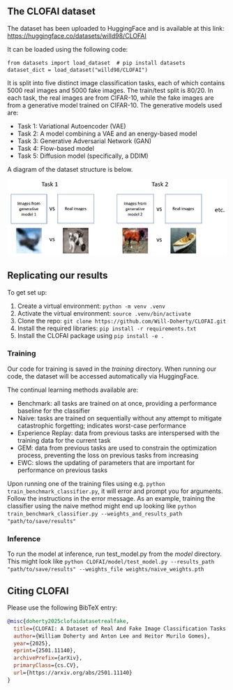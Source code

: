 ## The CLOFAI dataset

The dataset has been uploaded to HuggingFace and is available at this link: https://huggingface.co/datasets/willd98/CLOFAI 

It can be loaded using the following code:
```
from datasets import load_dataset  # pip install datasets
dataset_dict = load_dataset("willd98/CLOFAI")
```

It is split into five distinct image classification tasks, each of which contains 5000 real images and 5000 fake images. The train/test split is 80/20.
In each task, the real images are from CIFAR-10, while the fake images are from a generative model trained on CIFAR-10. The generative models used are:
- Task 1: Variational Autoencoder (VAE)
- Task 2: A model combining a VAE and an energy-based model
- Task 3: Generative Adversarial Network (GAN)
- Task 4: Flow-based model
- Task 5: Diffusion model (specifically, a DDIM)

A diagram of the dataset structure is below.

![Dataset_illustration](images/dataset_illustration.PNG)

## Replicating our results

To get set up:
1. Create a virtual environment: ```python -m venv .venv```
2. Activate the virtual environment: ```source .venv/bin/activate```
3. Clone the repo: ```git clone https://github.com/Will-Doherty/CLOFAI.git```
4. Install the required libraries: ```pip install -r requirements.txt```
5. Install the CLOFAI package using ```pip install -e .```

### Training

Our code for training is saved in the *training* directory. When running our code, the dataset will be accessed automatically via HuggingFace.

The continual learning methods available are:
- Benchmark: all tasks are trained on at once, providing a performance baseline for the classifier
- Naive: tasks are trained on sequentially without any attempt to mitigate catastrophic forgetting; indicates worst-case performance
- Experience Replay: data from previous tasks are interspersed with the training data for the current task
- GEM: data from previous tasks are used to constrain the optimization process, preventing the loss on previous tasks from increasing
- EWC: slows the updating of parameters that are important for performance on previous tasks

Upon running one of the training files using e.g. ```python train_benchmark_classifier.py```, it will error and prompt you for arguments. Follow the instructions in the error message. As an example, training the classifier using the naive method might end up looking like 
```python train_benchmark_classifier.py --weights_and_results_path "path/to/save/results"```

### Inference

To run the model at inference, run test_model.py from the *model* directory. This might look like 
```python CLOFAI/model/test_model.py --results_path "path/to/save/results" --weights_file weights/naive_weights.pth```

## Citing CLOFAI

Please use the following BibTeX entry:
```bibtex
@misc{doherty2025clofaidatasetrealfake,
  title={CLOFAI: A Dataset of Real And Fake Image Classification Tasks for Continual Learning}, 
  author={William Doherty and Anton Lee and Heitor Murilo Gomes},
  year={2025},
  eprint={2501.11140},
  archivePrefix={arXiv},
  primaryClass={cs.CV},
  url={https://arxiv.org/abs/2501.11140}
}
